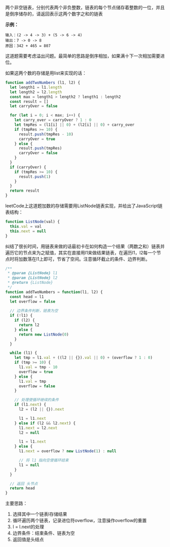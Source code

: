 两个非空链表，分别代表两个非负整数，链表的每个节点储存着整数的一位，并且是倒序储存的，请返回表示这两个数字之和的链表

**示例：**
```
输入：(2 -> 4 -> 3) + (5 -> 6 -> 4)
输出：7 -> 0 -> 8
原因：342 + 465 = 807
```

这道题需要考虑溢出问题。最简单的思路是倒序相加，如果满十下一次相加需要进位。

如果这两个数的存储是用list来实现的话：

```js
function addTwoNumbers (l1, l2) {
  let length1 = l1.length
  let length2 = l2.length
  const max = length1 > length2 ? length1 : length2
  const result = []
  let carryOver = false

  for (let i = 0; i < max; i++) {
    let carry_over = carryOver ? 1 : 0
    let tmpRes = (l1[i] || 0) + (l2[i] || 0) + carry_over
    if (tmpRes >= 10) {
      result.push(tmpRes - 10)
      carryOver = true
    } else {
      result.push(tmpRes)
      carryOver = false
    }
  }
  if (carryOver) {
    if (tmpRes >= 10) {
      result.push(1)
    }
  }
  return result
}
```

leetCode上这道题加数的存储需要用ListNode链表实现，并给出了JavaScript链表结构：
```js
function ListNode(val) {
  this.val = val
  this.next = null
}
```

纠结了很长时间，用链表来做的话最初卡在如何构造一个结果（两数之和）链表并遍历它的节点来为之赋值，其实在直接用l1来做结果链表，在遍历l1，l2每一个节点时将加数落在l1上即可，节省了空间。注意循环截止的条件、边界判断。

```js
/**
 * @param {ListNode} l1
 * @param {ListNode} l2
 * @return {ListNode}
 */
function addTwoNumbers = function(l1, l2) {
  const head = l1
  let overflow = false
  
  // 边界条件判断，链表为空
  if (!l1) {
    if (l2) {
      return l2
    } else {
      return new ListNode(0)
    }
  }

  while (l1) {
    let tmp = l1.val + ((l2 || {}).val || 0) + (overflow ? 1 : 0)
    if (tmp >= 10) {
      l1.val = tmp - 10
      overflow = true
    } else {
      l1.val = tmp
      overflow = false
    }

    // 处理使循环继续的条件
    if (l1.next) {
      l2 = (l2 || {}).next

      l1 = l1.next
    } else if (l2 && l2.next) {
      l1.next = l2.next
      l2 = null

      l1 = l1.next
    } else {
      l1.next = overflow ? new ListNode(1) : null

      // 将 l1 指向空使循环结束
      l1 = null
    }
  }

  // 返回 头节点
  return head
}
```

主要思路：
1. 选择其中一个链表l存储结果 
2. 循环遍历两个链表，记录进位符overflow，注意操作overflow的重置
3. l = l.next的处理
4. 边界条件：结束条件、链表为空
5. 返回值是头结点